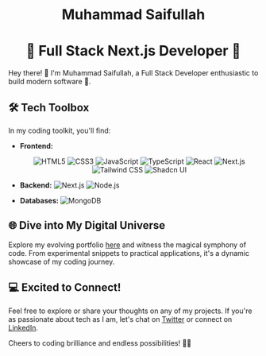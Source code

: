 # <div align='center'> Muhammad Saifullah</div>
# <div align='center'>🚀 Full Stack Next.js Developer 🎉 </div>

Hey there! 👋 I'm Muhammad Saifullah, a Full Stack Developer enthusiastic to build modern software 🌟.

## 🛠️ Tech Toolbox

In my coding toolkit, you'll find:

- **Frontend:**<div align='center'>![HTML5](https://img.shields.io/badge/HTML5-E34F26?style=for-the-badge&logo=html5&logoColor=white) ![CSS3](https://img.shields.io/badge/CSS3-1572B6?style=for-the-badge&logo=css3&logoColor=white) ![JavaScript](https://img.shields.io/badge/JavaScript-F7DF1E?style=for-the-badge&logo=javascript&logoColor=black) ![TypeScript](https://img.shields.io/badge/TypeScript-007ACC?style=for-the-badge&logo=typescript&logoColor=white) ![React](https://img.shields.io/badge/React-61DAFB?style=for-the-badge&logo=react&logoColor=black) ![Next.js](https://img.shields.io/badge/Next.js-000000?style=for-the-badge&logo=next.js&logoColor=white) ![Tailwind CSS](https://img.shields.io/badge/Tailwind_CSS-38B2AC?style=for-the-badge&logo=tailwind-css&logoColor=white) ![Shadcn UI](https://img.shields.io/badge/Shadcn_UI-38B2AC?style=for-the-badge&logo=shadcn-ui&logoColor=white) </div>

- **Backend:** ![Next.js](https://img.shields.io/badge/Next.js-000000?style=for-the-badge&logo=next.js&logoColor=white) ![Node.js](https://img.shields.io/badge/Node.js-339933?style=for-the-badge&logo=node.js&logoColor=white)

- **Databases:** ![MongoDB](https://img.shields.io/badge/MongoDB-47A248?style=for-the-badge&logo=mongodb&logoColor=white)

## 🌐 Dive into My Digital Universe

Explore my evolving portfolio [here](https://yourportfolio.com) and witness the magical symphony of code. From experimental snippets to practical applications, it's a dynamic showcase of my coding journey.

## 💻 Excited to Connect!

Feel free to explore or share your thoughts on any of my projects. If you're as passionate about tech as I am, let's chat on [Twitter](https://twitter.com/yourhandle) or connect on [LinkedIn](https://www.linkedin.com/in/yourprofile).

Cheers to coding brilliance and endless possibilities! 🌈🚀
